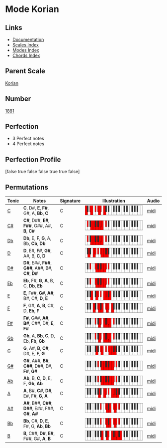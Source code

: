 # Mode Korian

## Links

- [Documentation](index.md)
- [Scales Index](Scales.md)
- [Modes Index](Modes.md)
- [Chords Index](Chords.md)

## Parent Scale

[Korian](ScaleKorian.md)

## Number

[1881](https://ianring.com/musictheory/scales/1881)

## Perfection

- 3 Perfect notes
- 4 Perfect notes

## Perfection Profile

[false true false false true true false]

## Permutations

| Tonic | Notes | Signature | Illustration | Audio |
|-------|-------|-----------|--------------|-------|
| [C](ModeCNaturalKorian.md) | **C**, D#, **E**, **F#**, G#, A, **Bb**, **C** | C | ![CNaturalKorian](ModeCNaturalKorian.png) | [midi](https://github.com/edipermadi/music/blob/main/docs/ModeCNaturalKorian.mid?raw=true) |
| [C#](ModeCSharpKorian.md) | **C#**, D##, **E#**, **F##**, G##, A#, **B**, **C#** | C | ![CSharpKorian](ModeCSharpKorian.png) | [midi](https://github.com/edipermadi/music/blob/main/docs/ModeCSharpKorian.mid?raw=true) |
| [Db](ModeDFlatKorian.md) | **Db**, E, **F**, **G**, A, Bb, **Cb**, **Db** | C | ![DFlatKorian](ModeDFlatKorian.png) | [midi](https://github.com/edipermadi/music/blob/main/docs/ModeDFlatKorian.mid?raw=true) |
| [D](ModeDNaturalKorian.md) | **D**, E#, **F#**, **G#**, A#, B, **C**, **D** | C | ![DNaturalKorian](ModeDNaturalKorian.png) | [midi](https://github.com/edipermadi/music/blob/main/docs/ModeDNaturalKorian.mid?raw=true) |
| [D#](ModeDSharpKorian.md) | **D#**, E##, **F##**, **G##**, A##, B#, **C#**, **D#** | C | ![DSharpKorian](ModeDSharpKorian.png) | [midi](https://github.com/edipermadi/music/blob/main/docs/ModeDSharpKorian.mid?raw=true) |
| [Eb](ModeEFlatKorian.md) | **Eb**, F#, **G**, **A**, B, C, **Db**, **Eb** | C | ![EFlatKorian](ModeEFlatKorian.png) | [midi](https://github.com/edipermadi/music/blob/main/docs/ModeEFlatKorian.mid?raw=true) |
| [E](ModeENaturalKorian.md) | **E**, F##, **G#**, **A#**, B#, C#, **D**, **E** | C | ![ENaturalKorian](ModeENaturalKorian.png) | [midi](https://github.com/edipermadi/music/blob/main/docs/ModeENaturalKorian.mid?raw=true) |
| [F](ModeFNaturalKorian.md) | **F**, G#, **A**, **B**, C#, D, **Eb**, **F** | C | ![FNaturalKorian](ModeFNaturalKorian.png) | [midi](https://github.com/edipermadi/music/blob/main/docs/ModeFNaturalKorian.mid?raw=true) |
| [F#](ModeFSharpKorian.md) | **F#**, G##, **A#**, **B#**, C##, D#, **E**, **F#** | C | ![FSharpKorian](ModeFSharpKorian.png) | [midi](https://github.com/edipermadi/music/blob/main/docs/ModeFSharpKorian.mid?raw=true) |
| [Gb](ModeGFlatKorian.md) | **Gb**, A, **Bb**, **C**, D, Eb, **Fb**, **Gb** | C | ![GFlatKorian](ModeGFlatKorian.png) | [midi](https://github.com/edipermadi/music/blob/main/docs/ModeGFlatKorian.mid?raw=true) |
| [G](ModeGNaturalKorian.md) | **G**, A#, **B**, **C#**, D#, E, **F**, **G** | C | ![GNaturalKorian](ModeGNaturalKorian.png) | [midi](https://github.com/edipermadi/music/blob/main/docs/ModeGNaturalKorian.mid?raw=true) |
| [G#](ModeGSharpKorian.md) | **G#**, A##, **B#**, **C##**, D##, E#, **F#**, **G#** | C | ![GSharpKorian](ModeGSharpKorian.png) | [midi](https://github.com/edipermadi/music/blob/main/docs/ModeGSharpKorian.mid?raw=true) |
| [Ab](ModeAFlatKorian.md) | **Ab**, B, **C**, **D**, E, F, **Gb**, **Ab** | C | ![AFlatKorian](ModeAFlatKorian.png) | [midi](https://github.com/edipermadi/music/blob/main/docs/ModeAFlatKorian.mid?raw=true) |
| [A](ModeANaturalKorian.md) | **A**, B#, **C#**, **D#**, E#, F#, **G**, **A** | C | ![ANaturalKorian](ModeANaturalKorian.png) | [midi](https://github.com/edipermadi/music/blob/main/docs/ModeANaturalKorian.mid?raw=true) |
| [A#](ModeASharpKorian.md) | **A#**, B##, **C##**, **D##**, E##, F##, **G#**, **A#** | C | ![ASharpKorian](ModeASharpKorian.png) | [midi](https://github.com/edipermadi/music/blob/main/docs/ModeASharpKorian.mid?raw=true) |
| [Bb](ModeBFlatKorian.md) | **Bb**, C#, **D**, **E**, F#, G, **Ab**, **Bb** | C | ![BFlatKorian](ModeBFlatKorian.png) | [midi](https://github.com/edipermadi/music/blob/main/docs/ModeBFlatKorian.mid?raw=true) |
| [B](ModeBNaturalKorian.md) | **B**, C##, **D#**, **E#**, F##, G#, **A**, **B** | C | ![BNaturalKorian](ModeBNaturalKorian.png) | [midi](https://github.com/edipermadi/music/blob/main/docs/ModeBNaturalKorian.mid?raw=true) |
